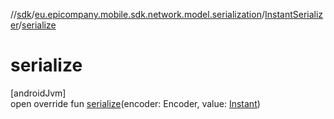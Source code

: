 //[sdk](../../../index.md)/[eu.epicompany.mobile.sdk.network.model.serialization](../index.md)/[InstantSerializer](index.md)/[serialize](serialize.md)

# serialize

[androidJvm]\
open override fun [serialize](serialize.md)(encoder: Encoder, value: [Instant](https://developer.android.com/reference/kotlin/java/time/Instant.html))
